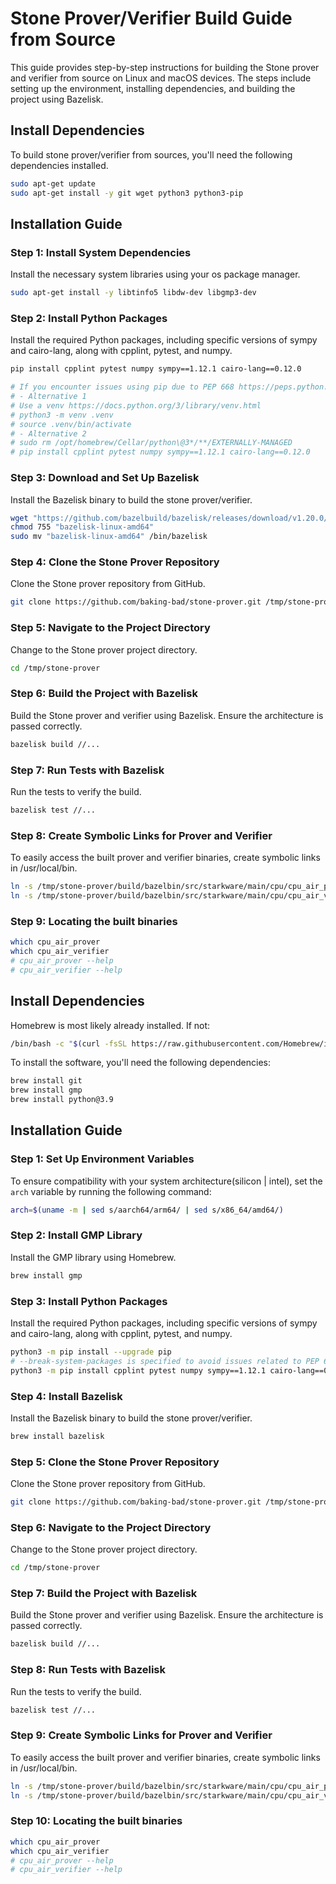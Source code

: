# Stone Prover/Verifier Build Guide from Source
This guide provides step-by-step instructions for building the Stone prover and verifier from source on Linux and macOS devices. The steps include setting up the environment, installing dependencies, and building the project using Bazelisk.

## Install Dependencies
To build stone prover/verifier from sources, you'll need the following dependencies installed.
```sh
sudo apt-get update
sudo apt-get install -y git wget python3 python3-pip
```

## Installation Guide
### Step 1: Install System Dependencies
Install the necessary system libraries using your os package manager.
```sh
sudo apt-get install -y libtinfo5 libdw-dev libgmp3-dev
```

### Step 2: Install Python Packages
Install the required Python packages, including specific versions of sympy and cairo-lang, along with cpplint, pytest, and numpy.
```sh
pip install cpplint pytest numpy sympy==1.12.1 cairo-lang==0.12.0

# If you encounter issues using pip due to PEP 668 https://peps.python.org/pep-0668/
# - Alternative 1
# Use a venv https://docs.python.org/3/library/venv.html
# python3 -m venv .venv
# source .venv/bin/activate
# - Alternative 2
# sudo rm /opt/homebrew/Cellar/python\@3*/**/EXTERNALLY-MANAGED
# pip install cpplint pytest numpy sympy==1.12.1 cairo-lang==0.12.0 
```

### Step 3: Download and Set Up Bazelisk
Install the Bazelisk binary to build the stone prover/verifier.
```sh
wget "https://github.com/bazelbuild/bazelisk/releases/download/v1.20.0/bazelisk-linux-amd64"
chmod 755 "bazelisk-linux-amd64"
sudo mv "bazelisk-linux-amd64" /bin/bazelisk
```

### Step 4: Clone the Stone Prover Repository
Clone the Stone prover repository from GitHub.
```sh
git clone https://github.com/baking-bad/stone-prover.git /tmp/stone-prover
```

### Step 5: Navigate to the Project Directory
Change to the Stone prover project directory.
```sh
cd /tmp/stone-prover
```

### Step 6: Build the Project with Bazelisk
Build the Stone prover and verifier using Bazelisk. Ensure the architecture is passed correctly.
```sh
bazelisk build //...
```

### Step 7: Run Tests with Bazelisk
Run the tests to verify the build.
```sh
bazelisk test //...
```

### Step 8: Create Symbolic Links for Prover and Verifier
To easily access the built prover and verifier binaries, create symbolic links in /usr/local/bin.
```sh
ln -s /tmp/stone-prover/build/bazelbin/src/starkware/main/cpu/cpu_air_prover /usr/local/bin/cpu_air_prover
ln -s /tmp/stone-prover/build/bazelbin/src/starkware/main/cpu/cpu_air_verifier /usr/local/bin/cpu_air_verifier
```

### Step 9: Locating the built binaries
```sh
which cpu_air_prover
which cpu_air_verifier
# cpu_air_prover --help
# cpu_air_verifier --help
```

## Install Dependencies
Homebrew is most likely already installed. If not:
```sh
/bin/bash -c "$(curl -fsSL https://raw.githubusercontent.com/Homebrew/install/HEAD/install.sh)"
```

To install the software, you'll need the following dependencies:
```sh
brew install git
brew install gmp
brew install python@3.9
```
## Installation Guide
### Step 1: Set Up Environment Variables
To ensure compatibility with your system architecture(silicon | intel), set the `arch` variable by running the following command:

```sh
arch=$(uname -m | sed s/aarch64/arm64/ | sed s/x86_64/amd64/)
```

### Step 2: Install GMP Library
Install the GMP library using Homebrew.
```sh
brew install gmp
```

### Step 3: Install Python Packages
Install the required Python packages, including specific versions of sympy and cairo-lang, along with cpplint, pytest, and numpy.
```sh
python3 -m pip install --upgrade pip
# --break-system-packages is specified to avoid issues related to PEP 668 https://peps.python.org/pep-0668/
python3 -m pip install cpplint pytest numpy sympy==1.12.1 cairo-lang==0.12.0 --break-system-packages
```

### Step 4: Install Bazelisk
Install the Bazelisk binary to build the stone prover/verifier.
```sh
brew install bazelisk
```

### Step 5: Clone the Stone Prover Repository
Clone the Stone prover repository from GitHub.
```sh
git clone https://github.com/baking-bad/stone-prover.git /tmp/stone-prover
```

### Step 6: Navigate to the Project Directory
Change to the Stone prover project directory.
```sh
cd /tmp/stone-prover
```

### Step 7: Build the Project with Bazelisk
Build the Stone prover and verifier using Bazelisk. Ensure the architecture is passed correctly.
```sh
bazelisk build //...
```

### Step 8: Run Tests with Bazelisk
Run the tests to verify the build.
```sh
bazelisk test //...
```

### Step 9: Create Symbolic Links for Prover and Verifier
To easily access the built prover and verifier binaries, create symbolic links in /usr/local/bin.
```sh
ln -s /tmp/stone-prover/build/bazelbin/src/starkware/main/cpu/cpu_air_prover /usr/local/bin/cpu_air_prover
ln -s /tmp/stone-prover/build/bazelbin/src/starkware/main/cpu/cpu_air_verifier /usr/local/bin/cpu_air_verifier
```

### Step 10: Locating the built binaries
```sh
which cpu_air_prover
which cpu_air_verifier
# cpu_air_prover --help
# cpu_air_verifier --help
```